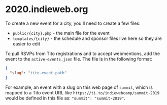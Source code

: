 # 2020.indieweb.org

To create a new event for a city, you'll need to create a few files:

* `public/{city}.php` - the main file for the event
* `templates/{city}` - the schedule and sponsor files live here so they are easier to edit

To pull RSVPs from Tito registrations and to accept webmentions, add the event to the `active-events.json` file. The file is in the following format:

```json
{
  "slug": "tito-event-path"
}
```

For example, an event with a slug on this web page of `summit`, which is mapped to a Tito event URL like `https://ti.to/indiewebcamp/summit-2019` would be defined in this file as: `"summit": "summit-2019"`.


